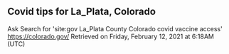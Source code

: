 ## Covid tips for La_Plata, Colorado

Ask Search for 'site:gov La_Plata County Colorado covid vaccine access'
https://colorado.gov/
Retrieved on Friday, February 12, 2021 at 6:18AM (UTC)